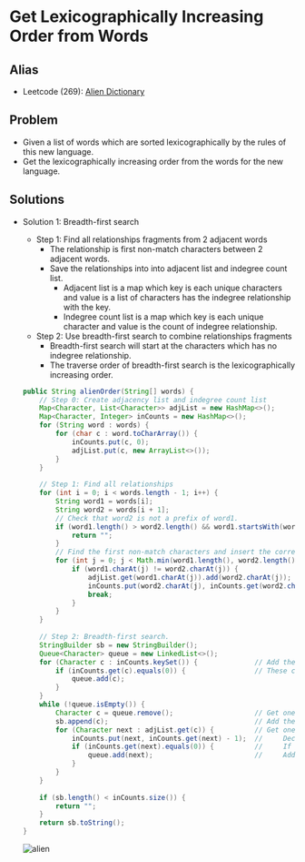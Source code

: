 # Get Lexicographically Increasing Order from Words

## Alias
- Leetcode (269): [Alien Dictionary](https://leetcode.com/problems/alien-dictionary/)

## Problem
- Given a list of words which are sorted lexicographically by the rules of this new language.
- Get the lexicographically increasing order from the words for the new language.

## Solutions
- Solution 1: Breadth-first search
   - Step 1: Find all relationships fragments from 2 adjacent words
      - The relationship is first non-match characters between 2 adjacent words.
      - Save the relationships into into adjacent list and indegree count list.
         - Adjacent list is a map which key is each unique characters and value is a list of characters has the indegree relationship with the key.
         - Indegree count list is a map which key is each unique character and value is the count of indegree relationship.
   - Step 2: Use breadth-first search to combine relationships fragments
      - Breadth-first search will start at the characters which has no indegree relationship.
      - The traverse order of breadth-first search is the lexicographically increasing order. 

  ```java
  public String alienOrder(String[] words) {
      // Step 0: Create adjacency list and indegree count list
      Map<Character, List<Character>> adjList = new HashMap<>();
      Map<Character, Integer> inCounts = new HashMap<>();
      for (String word : words) {
          for (char c : word.toCharArray()) {
              inCounts.put(c, 0);
              adjList.put(c, new ArrayList<>());
          }
      }
    
      // Step 1: Find all relationships
      for (int i = 0; i < words.length - 1; i++) {
          String word1 = words[i];
          String word2 = words[i + 1];
          // Check that word2 is not a prefix of word1.
          if (word1.length() > word2.length() && word1.startsWith(word2)) {
              return "";
          }
          // Find the first non-match characters and insert the corresponding relationship into adjacency list
          for (int j = 0; j < Math.min(word1.length(), word2.length()); j++) {
              if (word1.charAt(j) != word2.charAt(j)) {
                  adjList.get(word1.charAt(j)).add(word2.charAt(j));
                  inCounts.put(word2.charAt(j), inCounts.get(word2.charAt(j)) + 1);
                  break;
              }
          }
      }
    
      // Step 2: Breadth-first search.
      StringBuilder sb = new StringBuilder();
      Queue<Character> queue = new LinkedList<>();
      for (Character c : inCounts.keySet()) {              // Add the characters which has no indegree link into the queue
          if (inCounts.get(c).equals(0)) {                 // These characters will be our starting
              queue.add(c);
          }
      }
      while (!queue.isEmpty()) {
          Character c = queue.remove();                    // Get one character from queue
          sb.append(c);                                    // Add the current character into the result
          for (Character next : adjList.get(c)) {          // Get one next character from the current character
              inCounts.put(next, inCounts.get(next) - 1);  //     Decrement the indegree count by 1 for the next character
              if (inCounts.get(next).equals(0)) {          //     If there is no indegree link to the next character
                  queue.add(next);                         //     Add the next character into the queue
              }
          }
      }
    
      if (sb.length() < inCounts.size()) {
          return "";
      }
      return sb.toString();
  }
  ```

  ![alien](https://user-images.githubusercontent.com/8989447/117523517-06cc8300-af76-11eb-9ff6-2e65d81581e0.png)
